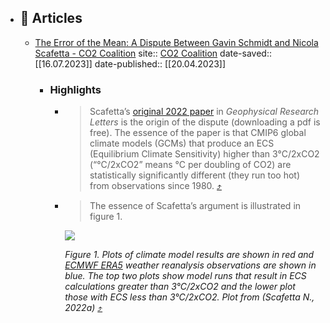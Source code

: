 - ## 🔖 Articles
	- [The Error of the Mean: A Dispute Between Gavin Schmidt and Nicola Scafetta - CO2 Coalition](https://omnivore.app/me/the-error-of-the-mean-a-dispute-between-gavin-schmidt-and-nicola-1895d395283)
	  site:: [CO2 Coalition](https://co2coalition.org/publications/the-error-of-the-mean-a-dispute-between-gavin-schmidt-and-nicola-scafetta)
	  date-saved:: [[16.07.2023]]
	  date-published:: [[20.04.2023]]
		- ### Highlights
			- > Scafetta’s [original 2022 paper](https://agupubs.onlinelibrary.wiley.com/doi/full/10.1029/2022GL097716) in _Geophysical Research Letters_ is the origin of the dispute (downloading a pdf is free). The essence of the paper is that CMIP6 global climate models (GCMs) that produce an ECS (Equilibrium Climate Sensitivity) higher than 3°C/2xCO2 (“°C/2xCO2” means °C per doubling of CO2) are statistically significantly different (they run too hot) from observations since 1980. [⤴️](https://omnivore.app/me/the-error-of-the-mean-a-dispute-between-gavin-schmidt-and-nicola-1895d395283#05be29b7-2030-4419-87ae-b386cc4e2b8e)
			- > The essence of Scafetta’s argument is illustrated in figure 1.
			  > 
			  ![](https://proxy-prod.omnivore-image-cache.app/1020x786,s4GAQ12MIFLr6Tf69SZs0e73_vab5SRk41OLEu_nxCCs/https://co2coalition.org/wp-content/uploads/2023/04/Figure-1-300x231.png)
			  > 
			  _Figure 1\. Plots of climate model results are shown in red and [ECMWF ERA5](https://www.ecmwf.int/en/forecasts/dataset/ecmwf-reanalysis-v5) weather reanalysis observations are shown in blue. The top two plots show model runs that result in ECS calculations greater than 3°C/2xCO2 and the lower plot those with ECS less than 3°C/2xCO2. Plot from (Scafetta N., 2022a)_ [⤴️](https://omnivore.app/me/the-error-of-the-mean-a-dispute-between-gavin-schmidt-and-nicola-1895d395283#b6eea84e-bed9-4ef3-8b6e-b5aff8d30c40)